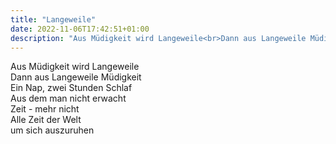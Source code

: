 ```yaml
---
title: "Langeweile"
date: 2022-11-06T17:42:51+01:00
description: "Aus Müdigkeit wird Langeweile<br>Dann aus Langeweile Müdigkeit"
---
```


Aus Müdigkeit wird Langeweile\
Dann aus Langeweile Müdigkeit\
Ein Nap, zwei Stunden Schlaf\
Aus dem man nicht erwacht\
Zeit - mehr nicht\
Alle Zeit der Welt\
um sich auszuruhen

